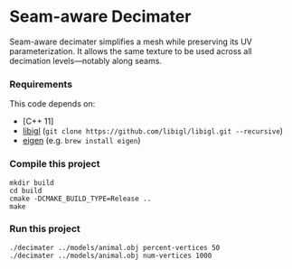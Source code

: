 # Seam-aware Decimater

Seam-aware decimater simplifies a mesh while preserving its UV parameterization. It allows 
the same texture to be used across all decimation levels—notably along seams.

### Requirements

This code depends on:

- [C++ 11]
- [libigl](https://github.com/libigl/libigl) (`git clone https://github.com/libigl/libigl.git --recursive`)
- [eigen](http://eigen.tuxfamily.org/) (e.g. `brew install eigen`)

### Compile this project
    mkdir build
    cd build
    cmake -DCMAKE_BUILD_TYPE=Release ..
    make
    
### Run this project
	./decimater ../models/animal.obj percent-vertices 50
	./decimater ../models/animal.obj num-vertices 1000
